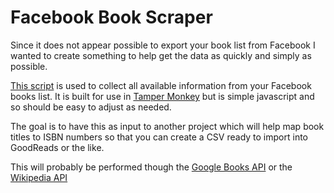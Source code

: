 # Facebook Book Scraper

Since it does not appear possible to export your book list from Facebook I wanted to create something to help get the data as quickly and simply as possible.

[This script](https://gist.github.com/L33tCh/ba840987a8e34cd5d7eef54037975798) is used to collect all available information from your Facebook books list. It is built for use in [Tamper Monkey](https://tampermonkey.net/) but is simple javascript and so should be easy to adjust as needed.

The goal is to have this as input to another project which will help map book titles to ISBN numbers so that you can create a CSV ready to import into GoodReads or the like.

This will probably be performed though the [Google Books API](https://developers.google.com/books/docs/v1/getting_started) or the [Wikipedia API](https://www.mediawiki.org/wiki/API:Query)

